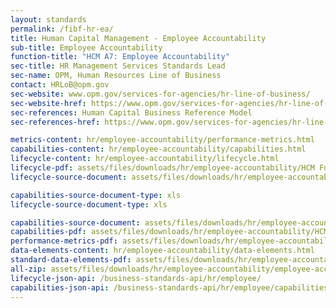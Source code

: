```yaml
---
layout: standards
permalink: /fibf-hr-ea/
title: Human Capital Management - Employee Accountability
sub-title: Employee Accountability
function-title: "HCM A7: Employee Accountability"
sec-title: HR Management Services Standards Lead
sec-name: OPM, Human Resources Line of Business
contact: HRLoB@opm.gov
sec-website: www.opm.gov/services-for-agencies/hr-line-of-business/
sec-website-href: https://www.opm.gov/services-for-agencies/hr-line-of-business/
sec-references: Human Capital Business Reference Model
sec-references-href: https://www.opm.gov/services-for-agencies/hr-line-of-business/hc-business-reference-model/

metrics-content: hr/employee-accountability/performance-metrics.html
capabilities-content: hr/employee-accountability/capabilities.html
lifecycle-content: hr/employee-accountability/lifecycle.html
lifecycle-pdf: assets/files/downloads/hr/employee-accountability/HCM Functions and Activities_A7 (Employee Relations & Continuous Vetting).xlsx
lifecycle-source-document: assets/files/downloads/hr/employee-accountability/HCM Functions and Activities_A7 (Employee Relations & Continuous Vetting).xlsx

capabilities-source-document-type: xls
lifecycle-source-document-type: xls

capabilities-source-document: assets/files/downloads/hr/employee-accountability/HCM Business Capabilities_A7 (Employee Relations & Continuous Vetting).xlsx
capabilities-pdf: assets/files/downloads/hr/employee-accountability/HCM Business Capabilities_A7 (Employee Relations & Continuous Vetting).xlsx
performance-metrics-pdf: assets/files/downloads/hr/employee-accountability/HCM Service Measures_A7 (Employee Relations & Continuous Vetting).xlsx
data-elements-content: hr/employee-accountability/data-elements.html
standard-data-elements-pdf: assets/files/downloads/hr/employee-accountability/HCM Data Elements_A7 (Employee Relations & Continuous Vetting).xlsx
all-zip: assets/files/downloads/hr/employee-accountability/employee-accountability.zip
lifecycle-json-api: /business-standards-api/hr/employee/
capabilities-json-api: /business-standards-api/hr/employee/capabilities
---
```

